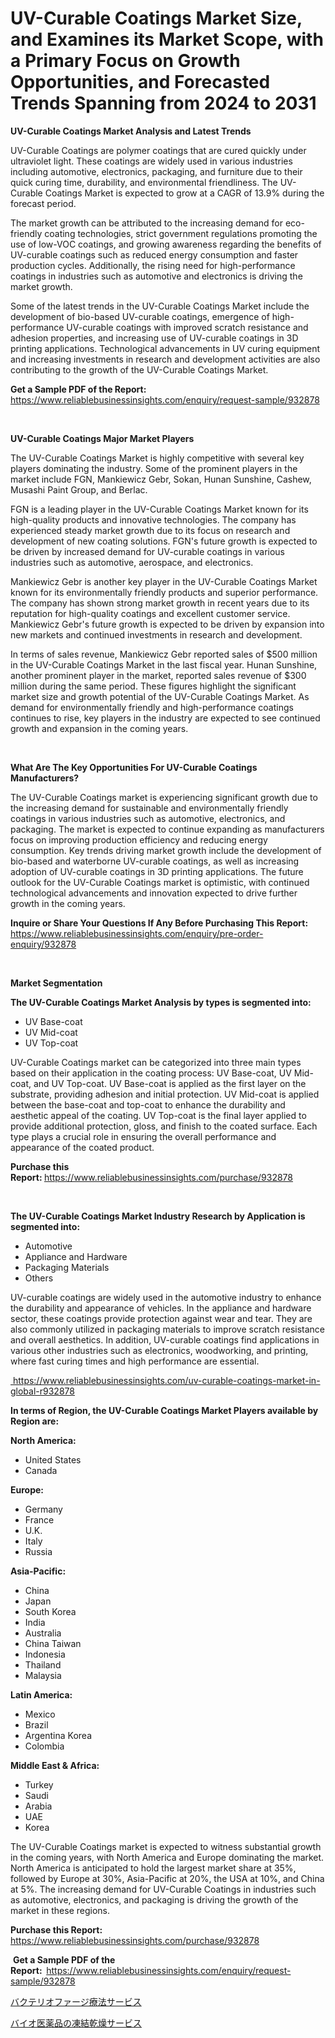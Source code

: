 <p><h1>UV-Curable Coatings Market Size, and Examines its Market Scope, with a Primary Focus on Growth Opportunities, and Forecasted Trends Spanning from 2024 to 2031</h1></p><p><strong>UV-Curable Coatings Market Analysis and Latest Trends</strong></p>
<p><p>UV-Curable Coatings are polymer coatings that are cured quickly under ultraviolet light. These coatings are widely used in various industries including automotive, electronics, packaging, and furniture due to their quick curing time, durability, and environmental friendliness. The UV-Curable Coatings Market is expected to grow at a CAGR of 13.9% during the forecast period.</p><p>The market growth can be attributed to the increasing demand for eco-friendly coating technologies, strict government regulations promoting the use of low-VOC coatings, and growing awareness regarding the benefits of UV-curable coatings such as reduced energy consumption and faster production cycles. Additionally, the rising need for high-performance coatings in industries such as automotive and electronics is driving the market growth.</p><p>Some of the latest trends in the UV-Curable Coatings Market include the development of bio-based UV-curable coatings, emergence of high-performance UV-curable coatings with improved scratch resistance and adhesion properties, and increasing use of UV-curable coatings in 3D printing applications. Technological advancements in UV curing equipment and increasing investments in research and development activities are also contributing to the growth of the UV-Curable Coatings Market.</p></p>
<p><strong>Get a Sample PDF of the Report:&nbsp;</strong> <a href="https://www.reliablebusinessinsights.com/enquiry/request-sample/932878">https://www.reliablebusinessinsights.com/enquiry/request-sample/932878</a></p>
<p>&nbsp;</p>
<p><strong>UV-Curable Coatings Major Market Players</strong></p>
<p><p>The UV-Curable Coatings Market is highly competitive with several key players dominating the industry. Some of the prominent players in the market include FGN, Mankiewicz Gebr, Sokan, Hunan Sunshine, Cashew, Musashi Paint Group, and Berlac.</p><p>FGN is a leading player in the UV-Curable Coatings Market known for its high-quality products and innovative technologies. The company has experienced steady market growth due to its focus on research and development of new coating solutions. FGN's future growth is expected to be driven by increased demand for UV-curable coatings in various industries such as automotive, aerospace, and electronics.</p><p>Mankiewicz Gebr is another key player in the UV-Curable Coatings Market known for its environmentally friendly products and superior performance. The company has shown strong market growth in recent years due to its reputation for high-quality coatings and excellent customer service. Mankiewicz Gebr's future growth is expected to be driven by expansion into new markets and continued investments in research and development.</p><p>In terms of sales revenue, Mankiewicz Gebr reported sales of $500 million in the UV-Curable Coatings Market in the last fiscal year. Hunan Sunshine, another prominent player in the market, reported sales revenue of $300 million during the same period. These figures highlight the significant market size and growth potential of the UV-Curable Coatings Market. As demand for environmentally friendly and high-performance coatings continues to rise, key players in the industry are expected to see continued growth and expansion in the coming years.</p></p>
<p>&nbsp;</p>
<p><strong>What Are The Key Opportunities For UV-Curable Coatings Manufacturers?</strong></p>
<p><p>The UV-Curable Coatings market is experiencing significant growth due to the increasing demand for sustainable and environmentally friendly coatings in various industries such as automotive, electronics, and packaging. The market is expected to continue expanding as manufacturers focus on improving production efficiency and reducing energy consumption. Key trends driving market growth include the development of bio-based and waterborne UV-curable coatings, as well as increasing adoption of UV-curable coatings in 3D printing applications. The future outlook for the UV-Curable Coatings market is optimistic, with continued technological advancements and innovation expected to drive further growth in the coming years.</p></p>
<p><strong>Inquire or Share Your Questions If Any Before Purchasing This Report:</strong> <a href="https://www.reliablebusinessinsights.com/enquiry/pre-order-enquiry/932878">https://www.reliablebusinessinsights.com/enquiry/pre-order-enquiry/932878</a></p>
<p>&nbsp;</p>
<p><strong>Market Segmentation</strong></p>
<p><strong>The UV-Curable Coatings Market Analysis by types is segmented into:</strong></p>
<p><ul><li>UV Base-coat</li><li>UV Mid-coat</li><li>UV Top-coat</li></ul></p>
<p><p>UV-Curable Coatings market can be categorized into three main types based on their application in the coating process: UV Base-coat, UV Mid-coat, and UV Top-coat. UV Base-coat is applied as the first layer on the substrate, providing adhesion and initial protection. UV Mid-coat is applied between the base-coat and top-coat to enhance the durability and aesthetic appeal of the coating. UV Top-coat is the final layer applied to provide additional protection, gloss, and finish to the coated surface. Each type plays a crucial role in ensuring the overall performance and appearance of the coated product.</p></p>
<p><strong>Purchase this Report:&nbsp;</strong><a href="https://www.reliablebusinessinsights.com/purchase/932878">https://www.reliablebusinessinsights.com/purchase/932878</a></p>
<p>&nbsp;</p>
<p><strong>The UV-Curable Coatings Market Industry Research by Application is segmented into:</strong></p>
<p><ul><li>Automotive</li><li>Appliance and Hardware</li><li>Packaging Materials</li><li>Others</li></ul></p>
<p><p>UV-curable coatings are widely used in the automotive industry to enhance the durability and appearance of vehicles. In the appliance and hardware sector, these coatings provide protection against wear and tear. They are also commonly utilized in packaging materials to improve scratch resistance and overall aesthetics. In addition, UV-curable coatings find applications in various other industries such as electronics, woodworking, and printing, where fast curing times and high performance are essential.</p></p>
<p><a href="https://www.reliablebusinessinsights.com/uv-curable-coatings-market-in-global-r932878">&nbsp;https://www.reliablebusinessinsights.com/uv-curable-coatings-market-in-global-r932878</a></p>
<p><strong>In terms of Region, the UV-Curable Coatings Market Players available by Region are:</strong></p>
<p>
    <p> <strong> North America: </strong>
        <ul>
            <li>United States</li>
            <li>Canada</li>
        </ul>
        </p> 
    <p> <strong> Europe: </strong>
        <ul>
            <li>Germany</li>
            <li>France</li>
            <li>U.K.</li>
            <li>Italy</li>
            <li>Russia</li>
        </ul>
        </p> 
    <p> <strong> Asia-Pacific: </strong>
        <ul>
            <li>China</li>
            <li>Japan</li>
            <li>South Korea</li>
            <li>India</li>
            <li>Australia</li>
            <li>China Taiwan</li>
            <li>Indonesia</li>
            <li>Thailand</li>
            <li>Malaysia</li>
        </ul>
        </p> 
    <p> <strong> Latin America: </strong>
        <ul>
            <li>Mexico</li>
            <li>Brazil</li>
            <li>Argentina Korea</li>
            <li>Colombia</li>
        </ul>
        </p> 
    <p> <strong> Middle East & Africa: </strong>
        <ul>
            <li>Turkey</li>
            <li>Saudi</li>
            <li>Arabia</li>
            <li>UAE</li>
            <li>Korea</li>
        </ul>
    </p>
    </p>
<p><p>The UV-Curable Coatings market is expected to witness substantial growth in the coming years, with North America and Europe dominating the market. North America is anticipated to hold the largest market share at 35%, followed by Europe at 30%, Asia-Pacific at 20%, the USA at 10%, and China at 5%. The increasing demand for UV-Curable Coatings in industries such as automotive, electronics, and packaging is driving the growth of the market in these regions.</p></p>
<p><strong>Purchase this Report: </strong><a href="https://www.reliablebusinessinsights.com/purchase/932878">https://www.reliablebusinessinsights.com/purchase/932878</a></p>
<p>&nbsp;<strong>Get a Sample PDF of the Report:&nbsp;&nbsp;</strong><a href="https://www.reliablebusinessinsights.com/enquiry/request-sample/932878">https://www.reliablebusinessinsights.com/enquiry/request-sample/932878</a></p>
<p><strong></strong></p>
<p><p><a href="https://github.com/DemarcusKuhlman/Market-Research-Report-List-1/blob/main/906299383620.md">バクテリオファージ療法サービス</a></p><p><a href="https://github.com/DudleyFerry/Market-Research-Report-List-1/blob/main/913916183621.md">バイオ医薬品の凍結乾燥サービス</a></p></p>